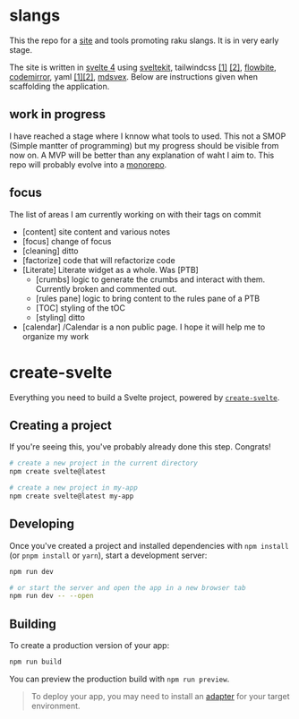# slangs

This the repo for a [site](https://slangs.vercel.app/) and tools promoting raku slangs. It is in very early stage.

The site is written in [svelte 4](https://svelte.dev/) using [sveltekit](https://kit.svelte.dev/), tailwindcss [\[1\]](https://tailwindcss.com/docs/guides/sveltekit)
[\[2\]](https://tailwind-workshop.vercel.app/introduction), [flowbite](https://flowbite-svelte.com/), [codemirror](https://codemirror.net/), yaml [\[1\]](https://eemeli.org/yaml/#yaml)[\[2\]](https://yaml.org/spec/1.2.2/), [mdsvex](https://mdsvex.pngwn.io/).
Below are instructions given when scaffolding the application.

## work in progress

I have reached a stage where I knnow what tools to used.
This not a SMOP (Simple mantter of programming) but my progress should be visible from now on.
A MVP will be better than any explanation of waht I aim to.
This repo will probably evolve into a [monorepo](https://monorepo.tools/).

## focus

The list of areas I am currently working on with their tags on commit

- [content] site content and various notes
- [focus] change of focus
- [cleaning] ditto
- [factorize] code that will refactorize code
- [Literate] Literate widget as a whole. Was [PTB]
  - [crumbs] logic to generate the crumbs and interact with them. Currently broken and commented out.
  - [rules pane] logic to bring content to the rules pane of a PTB
  - [TOC] styling of the tOC
  - [styling] ditto
- [calendar] /Calendar is a non public page. I hope it will help me to organize my work

# create-svelte

Everything you need to build a Svelte project, powered by [`create-svelte`](https://github.com/sveltejs/kit/tree/main/packages/create-svelte).

## Creating a project

If you're seeing this, you've probably already done this step. Congrats!

```bash
# create a new project in the current directory
npm create svelte@latest

# create a new project in my-app
npm create svelte@latest my-app
```

## Developing

Once you've created a project and installed dependencies with `npm install` (or `pnpm install` or `yarn`), start a development server:

```bash
npm run dev

# or start the server and open the app in a new browser tab
npm run dev -- --open
```

## Building

To create a production version of your app:

```bash
npm run build
```

You can preview the production build with `npm run preview`.

> To deploy your app, you may need to install an [adapter](https://kit.svelte.dev/docs/adapters) for your target environment.
